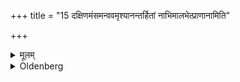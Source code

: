+++
title = "15 दक्षिणमंसमन्ववमृश्यानन्तर्हितां नाभिमालभेत्प्राणानामिति"

+++

<details><summary>मूलम्</summary>

दक्षिणमंसमन्ववमृश्यानन्तर्हितां नाभिमालभेत्प्राणानामिति १५
</details>

<details><summary>Oldenberg</summary>

15. Grasping down over his right shoulder he should touch his uncovered navel with (the formula), '(Thou art the knot) of all breath' (l.l. 20).
</details>
